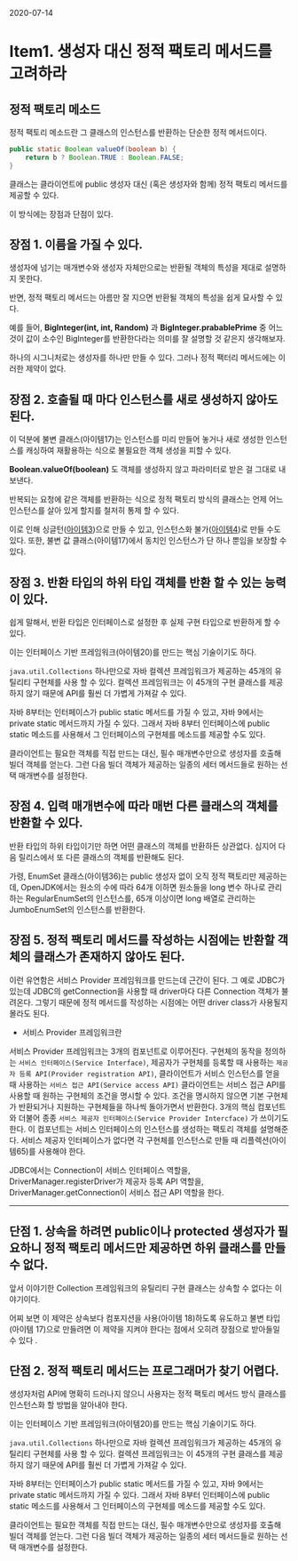 2020-07-14



# Item1. 생성자 대신 정적 팩토리 메서드를 고려하라



## 정적 팩토리 메소드

 정적 팩토리 메소드란 그 클래스의 인스턴스를 반환하는 단순한 정적 메서드이다.

```java
public static Boolean valueOf(boolean b) {
	return b ? Boolean.TRUE : Boolean.FALSE;
}
```

클래스는 클라이언트에 public 생성자 대신 (혹은 생성자와 함께) 정적 팩토리 메서드를 제공할 수 있다. 

이 방식에는 장점과 단점이 있다. 



## 장점 1. 이름을 가질 수 있다.

생성자에 넘기는 매개변수와 생성자 자체만으로는 반환될 객체의 특성을 제대로 설명하지 못한다. 

반면, 정적 팩토리 메서드는 아름만 잘 지으면 반환될 객체의 특성을 쉽게 묘사할 수 있다. 

예를 들어, **BigInteger(int, int, Random)** 과 **BigInteger.prabablePrime** 중 어느 것이 값이 소수인 BigInteger를 반환한다라는 의미를 잘 설명할 것 같은지 생각해보자.

하나의 시그니처로는 생성자를 하나만 만들 수 있다. 그러나 정적 팩터리 메서드에는 이러한 제약이 없다.



## 장점 2. 호출될 때 마다 인스턴스를 새로 생성하지 않아도 된다.

이 덕분에 불변 클래스(아이템17)는 인스턴스를 미리 만들어 놓거나 새로 생성한 인스턴스를 캐싱하여 재활용하는 식으로 불필요한 객체 생성을 피할 수 있다. 

**Boolean.valueOf(boolean)** 도 객체를 생성하지 않고 파라미터로 받은 걸 그대로 내보낸다. 

반복되는 요청에 같은 객체를 반환하는 식으로 정적 팩토리 방식의 클래스는 언제 어느 인스턴스를 살아 있게 할지를 철저히 통제 할 수 있다.

이로 인해 싱글턴([아이템3](https://github.com/bosuksh/TIL/blob/java/java/effectiveJava/effectiveJava3.md))으로 만들 수 있고, 인스턴스화 불가([아이템4](https://github.com/bosuksh/TIL/blob/java/java/effectiveJava/effectiveJava4.md))로 만들 수도 있다.
또한, 불변 값 클래스(아이템17)에서 동치인 인스턴스가 단 하나 뿐임을 보장할 수 있다. 



## 장점 3. 반환 타입의 하위 타입 객체를 반환 할 수 있는 능력이 있다.

쉽게 말해서, 반환 타입은 인터페이스로 설정한 후 실제 구현 타입으로 반환하게 할 수 있다. 

이는 인터페이스 기반 프레임워크(아이템20)를 만드는 핵심 기술이기도 하다.

`java.util.Collections` 하나만으로 자바 컬렉션 프레임워크가 제공하는 45개의 유틸리티 구현체를 사용 할 수 있다.
컬렉션 프레임워크는 이 45개의 구현 클래스를 제공하지 않기 때문에 API를 훨씬 더 가볍게 가져갈 수 있다. 

자바 8부터는 인터페이스가 public static 메서드를 가질 수 있고, 자바 9에서는 private static 메서드까지 가질 수 있다. 그래서 자바 8부터 인터페이스에 public static 메소드를 사용해서 그 인터페이스의 구현체를 메소드를 제공할 수도 있다. 

클라이언트는 필요한 객체를 직접 만드는 대신, 필수 매개변수만으로 생성자를 호출해 빌더 객체를 얻는다.
그런 다음 빌더 객체가 제공하는 일종의 세터 메서드들로 원하는 선택 매개변수를 설정한다. 

## 장점 4. 입력 매개변수에 따라 매번 다른 클래스의 객체를 반환할 수 있다.

반환 타입의 하위 타입이기만 하면 어떤 클래스의 객체를 반환하든 상관없다. 심지어 다음 릴리스에서 또 다른 클래스의 객체를 반환해도 된다. 

가령, EnumSet 클래스(아이템36)는 public 생성자 없이 오직 정적 팩토리만 제공하는데,  OpenJDK에서는 원소의 수에 따라 64개 이하면 원소들을 long 변수 하나로 관리하는 RegularEnumSet의 인스턴스를, 65개 이상이면 long 배열로 관리하는 JumboEnumSet의 인스턴스를 반환한다. 



## 장점 5. 정적 팩토리 메서드를 작성하는 시점에는 반환할 객체의 클래스가 존재하지 않아도 된다.

이런 유연함은 서비스 Provider 프레임워크를 만드는데 근간이 된다. 그 예로 JDBC가 있는데 JDBC의 getConnection을 사용할 때 driver마다 다른 Connection 객체가 불려온다. 그렇기 때문에 정적 메서드를 작성하는 시점에는 어떤 driver class가 사용될지 몰라도 된다. 

- 서비스 Provider 프레임워크란

서비스 Provider 프레임워크는 3개의 컴포넌트로 이루어진다. 구현체의 동작을 정의하는 `서비스 인터페이스(Service Interface)`, 제공자가 구현체를 등록할 때 사용하는 `제공자 등록 API(Provider registration API)`, 클라이언트가 서비스 인스턴스를 얻을 때 사용하는 `서비스 접근 API(Service access API)`  클라이언트는 서비스 접근 API를 사용할 때 원하는 구현체의 조건을 명시할 수 있다. 조건을 명시하지 않으면 기본 구현체가 반환되거나 지원하는 구현체들을 하나씩 돌아가면서 반환한다. 3개의 핵심 컴포넌트와 더불어 종종 `서비스 제공자 인터페이스(Service Provider Intercface)` 가 쓰이기도 한다. 이 컴포넌트는 서비스 인터페이스의 인스턴스를 생성하는 팩토리 객체를 설명해준다. 서비스 제공자 인터페이스가 없다면 각 구현체를 인스턴스로 만들 때 리플렉션(아이템65)를 사용해야 한다. 

JDBC에서는 Connection이 서비스 인터페이스 역할을, DriverManager.registerDriver가 제공자 등록 API 역할을, DriverManager.getConnection이 서비스 접근 API 역할을 한다. 



---

## 단점 1. 상속을 하려면 public이나 protected 생성자가 필요하니 정적 팩토리 메서드만 제공하면 하위 클래스를 만들 수 없다.

앞서 이야기한 Collection 프레임워크의 유틸리티 구현 클래스는 상속할 수 없다는 이야기이다. 

어찌 보면 이 제약은 상속보다 컴포지션을 사용(아이템 18)하도록 유도하고 불변 타입(아이템 17)으로 만들려면 이 제약을 지켜야 한다는 점에서 오히려 장점으로 받아들일 수 있다 . 



## 단점 2. 정적 팩토리 메서드는 프로그래머가 찾기 어렵다.

생성자처럼 API에 명확히 드러나지 않으니 사용자는 정적 팩토리 메서드 방식 클래스를 인스턴스화 할 방법을 알아내야 한다.

이는 인터페이스 기반 프레임워크(아이템20)를 만드는 핵심 기술이기도 하다.

`java.util.Collections` 하나만으로 자바 컬렉션 프레임워크가 제공하는 45개의 유틸리티 구현체를 사용 할 수 있다.
컬렉션 프레임워크는 이 45개의 구현 클래스를 제공하지 않기 때문에 API를 훨씬 더 가볍게 가져갈 수 있다. 

자바 8부터는 인터페이스가 public static 메서드를 가질 수 있고, 자바 9에서는 private static 메서드까지 가질 수 있다. 그래서 자바 8부터 인터페이스에 public static 메소드를 사용해서 그 인터페이스의 구현체를 메소드를 제공할 수도 있다. 

클라이언트는 필요한 객체를 직접 만드는 대신, 필수 매개변수만으로 생성자를 호출해 빌더 객체를 얻는다.
그런 다음 빌더 객체가 제공하는 일종의 세터 메서드들로 원하는 선택 매개변수를 설정한다. 
